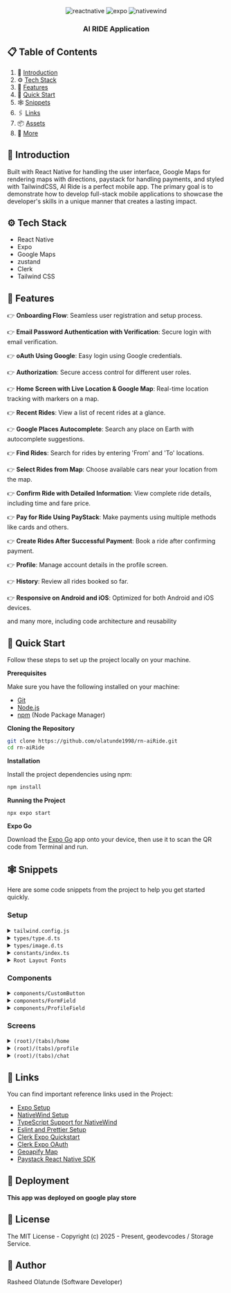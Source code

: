 <div align="center">
  <!-- <br />
    <a href="https://youtu.be/kmy_YNhl0mw" target="_blank">
      <img src="https://i.ibb.co/Bf04Hpd/Readme-thumbnail-from-JS-Mastery.png" alt="Project Banner">
    </a>
  <br /> -->

  <div>
    <img src="https://img.shields.io/badge/-React_Native-black?style=for-the-badge&logoColor=white&logo=react&color=61DAFB" alt="reactnative" />
    <img src="https://img.shields.io/badge/-Expo-black?style=for-the-badge&logoColor=white&logo=expo&color=000020" alt="expo" />
    <img src="https://img.shields.io/badge/NativeWind-black?style=for-the-badge&logoColor=white&logo=tailwindcss&color=06B6D4" alt="nativewind" />
  </div>
<h3 align="center">AI RIDE Application</h3>
</div>

## 📋 <a name="table">Table of Contents</a>

1. 🤖 [Introduction](#introduction)
2. ⚙️ [Tech Stack](#tech-stack)
3. 🔋 [Features](#features)
4. 🤸 [Quick Start](#quick-start)
5. 🕸️ [Snippets](#snippets)
6. 🖇️ [Links](#links)
7. 📦 [Assets](#assets)
8. 🚀 [More](#more)

## <a name="introduction">🤖 Introduction</a>

Built with React Native for handling the user interface, Google Maps for rendering maps with directions, paystack for
handling payments, and styled with TailwindCSS, AI Ride is a perfect
mobile app. The primary goal is to demonstrate how to develop full-stack mobile applications to showcase the developer's
skills in a unique manner that creates a lasting impact.

## <a name="tech-stack">⚙️ Tech Stack</a>

- React Native
- Expo
- Google Maps
- zustand
- Clerk
- Tailwind CSS

## <a name="features">🔋 Features</a>

👉 **Onboarding Flow**: Seamless user registration and setup process.

👉 **Email Password Authentication with Verification**: Secure login with email verification.

👉 **oAuth Using Google**: Easy login using Google credentials.

👉 **Authorization**: Secure access control for different user roles.

👉 **Home Screen with Live Location & Google Map**: Real-time location tracking with markers on a map.

👉 **Recent Rides**: View a list of recent rides at a glance.

👉 **Google Places Autocomplete**: Search any place on Earth with autocomplete suggestions.

👉 **Find Rides**: Search for rides by entering 'From' and 'To' locations.

👉 **Select Rides from Map**: Choose available cars near your location from the map.

👉 **Confirm Ride with Detailed Information**: View complete ride details, including time and fare price.

👉 **Pay for Ride Using PayStack**: Make payments using multiple methods like cards and others.

👉 **Create Rides After Successful Payment**: Book a ride after confirming payment.

👉 **Profile**: Manage account details in the profile screen.

👉 **History**: Review all rides booked so far.

👉 **Responsive on Android and iOS**: Optimized for both Android and iOS devices.

and many more, including code architecture and reusability

## <a name="quick-start">🤸 Quick Start</a>

Follow these steps to set up the project locally on your machine.

**Prerequisites**

Make sure you have the following installed on your machine:

- [Git](https://git-scm.com/)
- [Node.js](https://nodejs.org/en)
- [npm](https://www.npmjs.com/) (Node Package Manager)

**Cloning the Repository**

```bash
git clone https://github.com/olatunde1998/rn-aiRide.git
cd rn-aiRide
```

**Installation**

Install the project dependencies using npm:

```bash
npm install
```

**Running the Project**

```bash
npx expo start
```

**Expo Go**

Download the [Expo Go](https://expo.dev/go) app onto your device, then use it to scan the QR code from Terminal and run.

## <a name="snippets">🕸️ Snippets</a>

Here are some code snippets from the project to help you get started quickly.

### Setup

<details>
<summary><code>tailwind.config.js</code></summary>

```js
/** @type {import('tailwindcss').Config} */
module.exports = {
    content: ["./app/**/*.{js,jsx,ts,tsx}", "./components/**/*.{js,jsx,ts,tsx}"],
    theme: {
        extend: {
            fontFamily: {
                Jakarta: ["Jakarta", "sans-serif"],
                JakartaBold: ["Jakarta-Bold", "sans-serif"],
                JakartaExtraBold: ["Jakarta-ExtraBold", "sans-serif"],
                JakartaExtraLight: ["Jakarta-ExtraLight", "sans-serif"],
                JakartaLight: ["Jakarta-Light", "sans-serif"],
                JakartaMedium: ["Jakarta-Medium", "sans-serif"],
                JakartaSemiBold: ["Jakarta-SemiBold", "sans-serif"],
            },
            colors: {
                primary: {
                    100: "#F5F8FF",
                    200: "#EBF4FF",
                    300: "#C3D9FF",
                    400: "#9BBFFF",
                    500: "#0286FF",
                    600: "#6A85E6",
                    700: "#475A99",
                    800: "#364573",
                    900: "#242B4D",
                },
                secondary: {
                    100: "#F8F8F8",
                    200: "#F1F1F1",
                    300: "#D9D9D9",
                    400: "#C2C2C2",
                    500: "#AAAAAA",
                    600: "#999999",
                    700: "#666666",
                    800: "#4D4D4D",
                    900: "#333333",
                },
                success: {
                    100: "#F0FFF4",
                    200: "#C6F6D5",
                    300: "#9AE6B4",
                    400: "#68D391",
                    500: "#38A169",
                    600: "#2F855A",
                    700: "#276749",
                    800: "#22543D",
                    900: "#1C4532",
                },
                danger: {
                    100: "#FFF5F5",
                    200: "#FED7D7",
                    300: "#FEB2B2",
                    400: "#FC8181",
                    500: "#F56565",
                    600: "#E53E3E",
                    700: "#C53030",
                    800: "#9B2C2C",
                    900: "#742A2A",
                },
                warning: {
                    100: "#FFFBEB",
                    200: "#FEF3C7",
                    300: "#FDE68A",
                    400: "#FACC15",
                    500: "#EAB308",
                    600: "#CA8A04",
                    700: "#A16207",
                    800: "#854D0E",
                    900: "#713F12",
                },
                general: {
                    100: "#CED1DD",
                    200: "#858585",
                    300: "#EEEEEE",
                    400: "#0CC25F",
                    500: "#F6F8FA",
                    600: "#E6F3FF",
                    700: "#EBEBEB",
                    800: "#ADADAD",
                },
            },
        },
    },
    plugins: [],
};
```

</details>

<details>
<summary><code>types/type.d.ts</code></summary>

```ts
import {TextInputProps, TouchableOpacityProps} from "react-native";

declare interface Driver {
    driver_id: number;
    first_name: string;
    last_name: string;
    profile_image_url: string;
    car_image_url: string;
    car_seats: number;
    rating: number;
}

declare interface MarkerData {
    latitude: number;
    longitude: number;
    id: number;
    title: string;
    profile_image_url: string;
    car_image_url: string;
    car_seats: number;
    rating: number;
    first_name: string;
    last_name: string;
    time?: number;
    price?: string;
}

declare interface MapProps {
    destinationLatitude?: number;
    destinationLongitude?: number;
    onDriverTimesCalculated?: (driversWithTimes: MarkerData[]) => void;
    selectedDriver?: number | null;
    onMapReady?: () => void;
}

declare interface Ride {
    origin_address: string;
    destination_address: string;
    origin_latitude: number;
    origin_longitude: number;
    destination_latitude: number;
    destination_longitude: number;
    ride_time: number;
    fare_price: number;
    payment_status: string;
    driver_id: number;
    user_email: string;
    created_at: string;
    driver: {
        first_name: string;
        last_name: string;
        car_seats: number;
    };
}

declare interface ButtonProps extends TouchableOpacityProps {
    title: string;
    bgVariant?: "primary" | "secondary" | "danger" | "outline" | "success";
    textVariant?: "primary" | "default" | "secondary" | "danger" | "success";
    IconLeft?: React.ComponentType<any>;
    IconRight?: React.ComponentType<any>;
    className?: string;
}

declare interface GoogleInputProps {
    icon?: string;
    initialLocation?: string;
    containerStyle?: string;
    textInputBackgroundColor?: string;
    handlePress: ({
                      latitude,
                      longitude,
                      address,
                  }: {
        latitude: number;
        longitude: number;
        address: string;
    }) => void;
}

declare interface InputFieldProps extends TextInputProps {
    label: string;
    icon?: any;
    secureTextEntry?: boolean;
    labelStyle?: string;
    containerStyle?: string;
    inputStyle?: string;
    iconStyle?: string;
    className?: string;
}

declare interface PaymentProps {
    fullName: string;
    email: string;
    amount: string;
    driverId: number;
    rideTime: number;
}

declare interface LocationStore {
    userLatitude: number | null;
    userLongitude: number | null;
    userAddress: string | null;
    destinationLatitude: number | null;
    destinationLongitude: number | null;
    destinationAddress: string | null;
    setUserLocation: ({
                          latitude,
                          longitude,
                          address,
                      }: {
        latitude: number;
        longitude: number;
        address: string;
    }) => void;
    setDestinationLocation: ({
                                 latitude,
                                 longitude,
                                 address,
                             }: {
        latitude: number;
        longitude: number;
        address: string;
    }) => void;
}

declare interface DriverStore {
    drivers: MarkerData[];
    selectedDriver: number | null;
    setSelectedDriver: (driverId: number) => void;
    setDrivers: (drivers: MarkerData[]) => void;
    clearSelectedDriver: () => void;
}

declare interface DriverCardProps {
    item: MarkerData;
    selected: number;
    setSelected: () => void;
}
```

</details>

<details>
<summary><code>types/image.d.ts</code></summary>

```ts
declare module "*.png" {
    const value: any;
    export default value;
}

declare module "*.jpg" {
    const value: any;
    export default value;
}

declare module "*.jpeg" {
    const value: any;
    export default value;
}

declare module "*.gif" {
    const value: any;
    export default value;
}

declare module "*.svg" {
    const value: any;
    export default value;
}
```

</details>

<details>
<summary><code>constants/index.ts</code></summary>

```ts
import arrowDown from "@/assets/icons/arrow-down.png";
import arrowUp from "@/assets/icons/arrow-up.png";
import backArrow from "@/assets/icons/back-arrow.png";
import chat from "@/assets/icons/chat.png";
import checkmark from "@/assets/icons/check.png";
import close from "@/assets/icons/close.png";
import dollar from "@/assets/icons/dollar.png";
import email from "@/assets/icons/email.png";
import eyecross from "@/assets/icons/eyecross.png";
import google from "@/assets/icons/google.png";
import home from "@/assets/icons/home.png";
import list from "@/assets/icons/list.png";
import lock from "@/assets/icons/lock.png";
import map from "@/assets/icons/map.png";
import marker from "@/assets/icons/marker.png";
import out from "@/assets/icons/out.png";
import person from "@/assets/icons/person.png";
import pin from "@/assets/icons/pin.png";
import point from "@/assets/icons/point.png";
import profile from "@/assets/icons/profile.png";
import search from "@/assets/icons/search.png";
import selectedMarker from "@/assets/icons/selected-marker.png";
import star from "@/assets/icons/star.png";
import target from "@/assets/icons/target.png";
import to from "@/assets/icons/to.png";
import check from "@/assets/images/check.png";
import getStarted from "@/assets/images/get-started.png";
import message from "@/assets/images/message.png";
import noResult from "@/assets/images/no-result.png";
import onboarding1 from "@/assets/images/onboarding1.png";
import onboarding2 from "@/assets/images/onboarding2.png";
import onboarding3 from "@/assets/images/onboarding3.png";
import signUpCar from "@/assets/images/signup-car.png";

export const images = {
    onboarding1,
    onboarding2,
    onboarding3,
    getStarted,
    signUpCar,
    check,
    noResult,
    message,
};

export const icons = {
    arrowDown,
    arrowUp,
    backArrow,
    chat,
    checkmark,
    close,
    dollar,
    email,
    eyecross,
    google,
    home,
    list,
    lock,
    map,
    marker,
    out,
    person,
    pin,
    point,
    profile,
    search,
    selectedMarker,
    star,
    target,
    to,
};

export const onboarding = [
    {
        id: 1,
        title: "The perfect ride is just a tap away!",
        description:
            "Your journey begins with Ryde. Find your ideal ride effortlessly.",
        image: images.onboarding1,
    },
    {
        id: 2,
        title: "Best car in your hands with Ryde",
        description:
            "Discover the convenience of finding your perfect ride with Ryde",
        image: images.onboarding2,
    },
    {
        id: 3,
        title: "Your ride, your way. Let's go!",
        description:
            "Enter your destination, sit back, and let us take care of the rest.",
        image: images.onboarding3,
    },
];

export const data = {
    onboarding,
};
```

</details>

<details>
<summary><code>Root Layout Fonts</code></summary>

```ts
const [loaded] = useFonts({
    "Jakarta-Bold": require("../assets/fonts/PlusJakartaSans-Bold.ttf"),
    "Jakarta-ExtraBold": require("../assets/fonts/PlusJakartaSans-ExtraBold.ttf"),
    "Jakarta-ExtraLight": require("../assets/fonts/PlusJakartaSans-ExtraLight.ttf"),
    "Jakarta-Light": require("../assets/fonts/PlusJakartaSans-Light.ttf"),
    "Jakarta-Medium": require("../assets/fonts/PlusJakartaSans-Medium.ttf"),
    "Jakarta-Regular": require("../assets/fonts/PlusJakartaSans-Regular.ttf"),
    "Jakarta-SemiBold": require("../assets/fonts/PlusJakartaSans-SemiBold.ttf"),
});
```

</details>

### Components

<details>
<summary><code>components/CustomButton</code></summary>

```tsx
import { ButtonProps } from "@/types/type";
import { Text, TouchableOpacity } from "react-native";

const getBgVariantStyle = (variant: ButtonProps["bgVariant"]) => {
  switch (variant) {
    case "secondary":
      return "bg-gray-500";
    case "danger":
      return "bg-red-500";
    case "success":
      return "bg-green-500";
    case "outline":
      return "bg-transparent border-neutral-300 border-[0.5px]";
    default:
      return "bg-[#0286FF]";
  }
};

const getTextVariantStyle = (variant: ButtonProps["textVariant"]) => {
  switch (variant) {
    case "primary":
      return "text-black";
    case "secondary":
      return "text-gray-100";
    case "danger":
      return "text-red-100";
    case "success":
      return "text-green-100";
    default:
      return "text-white";
  }
};

const CustomButton = ({
  onPress,
  title,
  bgVariant = "primary",
  textVariant = "default",
  IconLeft,
  IconRight,
  className,
  ...props
}: ButtonProps) => {
  return (
    <TouchableOpacity
      onPress={onPress}
      className={`w-full rounded-full p-3 flex flex-row justify-center items-center shadow-md shadow-neutral-400/70 ${getBgVariantStyle(
        bgVariant
      )} ${className}`}
      {...props}
    >
      {IconLeft && <IconLeft />}
      <Text
        className={`text-lg font-bold text-center ${getTextVariantStyle(
          textVariant
        )}`}
      >
        {title}
      </Text>
      {IconRight && <IconRight />}
    </TouchableOpacity>
  );
};

export default CustomButton;
```

</details>

<details>
<summary><code>components/FormField</code></summary>

```tsx
import {
  TextInput,
  View,
  Text,
  Image,
  KeyboardAvoidingView,
  TouchableWithoutFeedback,
  Keyboard,
  Platform,
} from "react-native";

import { InputFieldProps } from "@/types/type";

const FormField = ({
  label,
  icon,
  secureTextEntry = false,
  labelStyle,
  containerStyle,
  inputStyle,
  iconStyle,
  className,
  ...props
}: InputFieldProps) => {
  return (
    <KeyboardAvoidingView
      behavior={Platform.OS === "ios" ? "padding" : "height"}
    >
      <TouchableWithoutFeedback onPress={Keyboard.dismiss}>
        <View className="my-2 w-full">
          <Text className={`text-lg font-JakartaSemiBold mb-3 ${labelStyle}`}>
            {label}
          </Text>
          <View
            className={`flex flex-row justify-start items-center relative bg-neutral-100 rounded-full border border-neutral-100 focus:border-primary-500  ${containerStyle}`}
          >
            {icon && (
              <Image source={icon} className={`w-6 h-6 ml-4 ${iconStyle}`} />
            )}
            <TextInput
              className={`rounded-full p-4 font-JakartaSemiBold text-[15px] flex-1 ${inputStyle} text-left`}
              secureTextEntry={secureTextEntry}
              {...props}
            />
          </View>
        </View>
      </TouchableWithoutFeedback>
    </KeyboardAvoidingView>
  );
};

export default FormField;
```

</details>

<details>
<summary><code>components/ProfileField</code></summary>

```tsx
import icons from "@/constants/icons";
import { useState } from "react";
import { View, Text, TextInput, TouchableOpacity, Image } from "react-native";

interface ProfileFieldProps {
  title: string;
  value: string;
  placeholder?: string;
  handleChangeText: (text: string) => void;
  otherStyles: string;
}
const ProfileField = ({
  title,
  value,
  placeholder,
  handleChangeText,
  otherStyles,
  ...props
}: ProfileFieldProps) => {
  const [showPassword, setShowPassword] = useState(false);

  return (
    <View className={`space-y-2 ${otherStyles}`}>
      <Text className="text-xl text-general-200 font-JakartaMedium mb-2">
        {title}
      </Text>

      <View className="w-full h-16 px-4 bg-general-500 rounded-3xl flex flex-row items-center">
        <TextInput
          className="flex-1 text-black font-JakartaSemiBold text-xl"
          value={value}
          placeholder={placeholder}
          placeholderTextColor="#7B7B8B"
          onChangeText={handleChangeText}
          {...props}
        />

        {/* {title === "Password" && ( */}
        <TouchableOpacity>
          <Image source={icons.edit} className="w-6 h-6" resizeMode="contain" />
        </TouchableOpacity>
        {/* )} */}
      </View>
    </View>
  );
};

export default ProfileField;
```

</details>


### Screens

<details>
  <summary><code>(root)/(tabs)/home</code></summary>

```tsx
import { View, Text, ScrollView, TouchableOpacity, Image } from "react-native";
import React from "react";
import { SafeAreaView } from "react-native-safe-area-context";
import { router } from "expo-router";
import icons from "@/constants/icons";
import RideSummary from "@/components/RideSummary";
import Search from "@/components/Search";
import images from "@/constants/images";

const Home = () => {
  return (
    <SafeAreaView className="bg-general-500 h-full">
      <ScrollView
        showsVerticalScrollIndicator={false}
        contentContainerClassName="pb-32 px-7"
      >
        <View className="flex flex-row items-center justify-between my-5">
          <Text className="text-3xl font-JakartaBold">Welcome John</Text>
          <TouchableOpacity
            onPress={() => router.push("/sign-in")}
            className="p-4 rounded-full bg-white shadow-xs"
          >
            <Image source={icons.logout} className="size-6" />
          </TouchableOpacity>
        </View>

        <Search />
        <View className="mt-8">
          <Text className="text-xl font-JakartaBold mb-4">
            Your current location
          </Text>
          <Image
            source={images.availableCarMap}
            resizeMode="cover"
            className="w-full h-[310px] rounded-2xl"
          />
        </View>

        <View className="mt-8">
          <Text className="text-xl font-JakartaBold mb-4">Recent Rides</Text>
          <View className="flex flex-col gap-6">
            <RideSummary />
            <RideSummary />
            <RideSummary />
            <RideSummary />
          </View>
        </View>
      </ScrollView>
    </SafeAreaView>
  );
};

export default Home;
```  

</details>

<details>
<summary><code>(root)/(tabs)/profile</code></summary>

```tsx
import { View, Text, ScrollView, Image, TouchableOpacity } from "react-native";
import React, { useState } from "react";
import { SafeAreaView } from "react-native-safe-area-context";
import icons from "@/constants/icons";
import images from "@/constants/images";
import ProfileField from "@/components/ProfileField";
import { router } from "expo-router";

const Profile = () => {
  const [form, setForm] = useState({
    firstName: "Maria",
    lastName: "JS Mastery",
    email: "marin@jsmastery.pro",
    phoneNumber: "+5547824162",
  });
  return (
    <SafeAreaView className="bg-general-500 h-full">
      <ScrollView
        showsVerticalScrollIndicator={false}
        contentContainerClassName="pb-32 px-7"
      >
        <View className="flex flex-row items-center justify-between mt-5">
          <Text className="text-3xl font-JakartaBold">Your profile</Text>
          <TouchableOpacity
            onPress={() => router.push("/sign-in")}
            className="p-4 rounded-full bg-white shadow-xs"
          >
            <Image source={icons.logout} className="size-6" />
          </TouchableOpacity>
        </View>
        <View className="flex-row justify-center flex mt-5 shadow-lg">
          <View className="flex flex-col items-center relative mt-5">
            <Image
              source={images.avatar}
              className="size-44 relative rounded-full"
            />
            <TouchableOpacity className="absolute bottom-2 right-2">
              <Image source={icons.editImage} className="size-10" />
            </TouchableOpacity>
          </View>
        </View>
        <View className="bg-white  mt-10 rounded-2xl pb-8 px-4">
          <ProfileField
            title="First name"
            value={form.firstName}
            handleChangeText={(e) => setForm({ ...form, firstName: e })}
            otherStyles="mt-7"
          />

          <ProfileField
            title="Last name"
            value={form.lastName}
            handleChangeText={(e) => setForm({ ...form, lastName: e })}
            otherStyles="mt-7"
          />
          <ProfileField
            title="Email"
            value={form.email}
            handleChangeText={(e) => setForm({ ...form, email: e })}
            otherStyles="mt-7"
          />
          <ProfileField
            title="Phone number"
            value={form.phoneNumber}
            handleChangeText={(e) => setForm({ ...form, phoneNumber: e })}
            otherStyles="mt-7"
          />
        </View>
      </ScrollView>
    </SafeAreaView>
  );
};

export default Profile;
```

</details>

<details>
<summary><code>(root)/(tabs)/chat</code></summary>

```tsx
import { View, Text, ScrollView, Image, TouchableOpacity } from "react-native";
import React from "react";
import { SafeAreaView } from "react-native-safe-area-context";
import icons from "@/constants/icons";
import EmptyState from "@/components/EmptyState";
import { router } from "expo-router";

const Chat = () => {
  return (
    <SafeAreaView className="bg-general-500 h-full">
      <ScrollView
        showsVerticalScrollIndicator={false}
        contentContainerClassName="pb-32 px-7 h-full"
      >
        <View className="flex flex-row items-center justify-between mt-5">
          <Text className="text-3xl font-JakartaBold">Chat List</Text>
          <TouchableOpacity
            onPress={() => router.push("/sign-in")}
            className="p-4 rounded-full bg-white shadow-xs"
          >
            <Image source={icons.logout} className="size-6" />
          </TouchableOpacity>
        </View>
        <View className="pt-32 shadow-lg h-full">
          <EmptyState
            title="No Messages, yet."
            subTitle="No messages in your inbox, yet!"
          />
        </View>
      </ScrollView>
    </SafeAreaView>
  );
};

export default Chat;
```

</details>

## <a name="links">🔗 Links</a>

You can find important reference links used in the Project:
- <a href="https://docs.expo.dev/" target="_blank">Expo Setup</a>
- <a href="https://www.nativewind.dev/getting-started/installation" target="_blank">NativeWind Setup</a>
- <a href="https://www.nativewind.dev/v4/getting-started/typescript" target="_blank">TypeScript Support for
  NativeWind</a>
- <a href="https://docs.expo.dev/guides/using-eslint/" target="_blank">Eslint and Prettier Setup</a>
- <a href="https://clerk.com/docs/quickstarts/expo" target="_blank">Clerk Expo Quickstart</a>
- <a href="https://clerk.com/docs/custom-flows/oauth-connections" target="_blank">Clerk Expo OAuth</a>
- <a href="https://www.geoapify.com/" target="_blank">Geoapify Map</a>
- <a href="https://paystack.com/" target="_blank">Paystack React Native SDK</a>


## <a name="more">🚀 Deployment</a>

**This app was deployed on google play store**


<!-- <a href="https://jsmastery.pro/next15" target="_blank">
   <img src="https://github.com/user-attachments/assets/b8760e69-1f81-4a71-9108-ceeb1de36741" alt="Project Banner">
</a> -->


## <a name="links">🔗 License</a>

The MIT License - Copyright (c) 2025 - Present, geodevcodes / Storage Service.


## <a name="links">🔗 Author</a>

Rasheed Olatunde (Software Developer)

